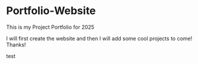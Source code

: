 # Portfolio-Website
This is my Project Portfolio for 2025

I will first create the website and then I will add some cool projects to come!
Thanks!

test